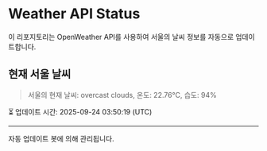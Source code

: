
# Weather API Status

이 리포지토리는 OpenWeather API를 사용하여 서울의 날씨 정보를 자동으로 업데이트합니다.

## 현재 서울 날씨
> 서울의 현재 날씨: overcast clouds, 온도: 22.76°C, 습도: 94%

⏳ 업데이트 시간: 2025-09-24 03:50:19 (UTC)

---
자동 업데이트 봇에 의해 관리됩니다.
